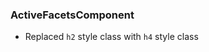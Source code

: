 <!--
  This file contains styling breaking changes.
-->
### ActiveFacetsComponent

- Replaced `h2` style class with `h4` style class
